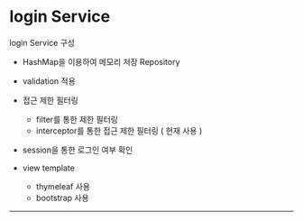 # login Service
login Service 구성 

* HashMap을 이용하여 메모리 저장 Repository
* validation 적용
* 접근 제한 필터링
  - filter를 통한 제한 필터링
  - interceptor를 통한 접근 제한 필터링 ( 현재 사용 )

* session을 통한 로그인 여부 확인
* view template
  - thymeleaf 사용
  - bootstrap 사용

* * *

<br>



